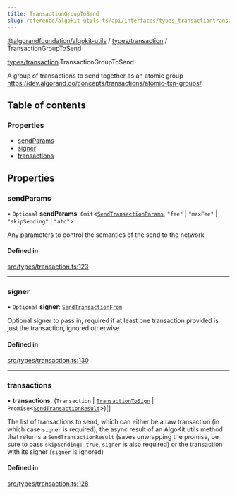 ```yaml
---
title: TransactionGroupToSend
slug: reference/algokit-utils-ts/api/interfaces/types_transactiontransactiongrouptosend
---
```


[@algorandfoundation/algokit-utils](/reference/algokit-utils-ts/api/overview) / [types/transaction](/reference/algokit-utils-ts/api/modules/types_transaction/) / TransactionGroupToSend

[types/transaction](/reference/algokit-utils-ts/api/modules/types_transaction/).TransactionGroupToSend

A group of transactions to send together as an atomic group
https://dev.algorand.co/concepts/transactions/atomic-txn-groups/

## Table of contents

### Properties

- [sendParams](#sendparams)
- [signer](#signer)
- [transactions](#transactions)

## Properties

### sendParams

• `Optional` **sendParams**: `Omit`\<[`SendTransactionParams`](/reference/algokit-utils-ts/api/interfaces/types_transactionsendtransactionparams/), `"fee"` \| `"maxFee"` \| `"skipSending"` \| `"atc"`\>

Any parameters to control the semantics of the send to the network

#### Defined in

[src/types/transaction.ts:123](https://github.com/algorandfoundation/algokit-utils-ts/blob/main/src/types/transaction.ts#L123)

---

### signer

• `Optional` **signer**: [`SendTransactionFrom`](/reference/algokit-utils-ts/api/modules/types_transaction/#sendtransactionfrom)

Optional signer to pass in, required if at least one transaction provided is just the transaction, ignored otherwise

#### Defined in

[src/types/transaction.ts:130](https://github.com/algorandfoundation/algokit-utils-ts/blob/main/src/types/transaction.ts#L130)

---

### transactions

• **transactions**: (`Transaction` \| [`TransactionToSign`](/reference/algokit-utils-ts/api/interfaces/types_transactiontransactiontosign/) \| `Promise`\<[`SendTransactionResult`](/reference/algokit-utils-ts/api/interfaces/types_transactionsendtransactionresult/)\>)[]

The list of transactions to send, which can either be a raw transaction (in which case `signer` is required),
the async result of an AlgoKit utils method that returns a `SendTransactionResult` (saves unwrapping the promise, be sure to pass `skipSending: true`, `signer` is also required)
or the transaction with its signer (`signer` is ignored)

#### Defined in

[src/types/transaction.ts:128](https://github.com/algorandfoundation/algokit-utils-ts/blob/main/src/types/transaction.ts#L128)
